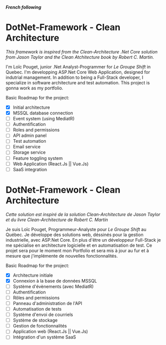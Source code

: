 ***French following***

# DotNet-Framework - Clean Architecture
*This framework is inspired from the Clean-Architecture .Net Core solution from Jason Taylor and the Clean Atchitecture book by Robert C. Martin.*

I'm Loïc Pouget, junior .Net Analyst-Programmer for *Le Groupe Shift* in Quebec. I'm developping ASP.Net Core Web Application, designed for indutrial management. In addition to being a Full-Stack developer, I specialize in software architecture and test automation. This project is gonna work as my portfolio.

Basic Roadmap for the project:
- [x] Initial architecture
- [x] MSSQL database connection
- [ ] Event system (using MediatR) 
- [ ] Authentification
- [ ] Roles and permissions
- [ ] API admin panel
- [ ] Test automation
- [ ] Email service
- [ ] Storage service
- [ ] Feature toggling system
- [ ] Web Application (React.Js || Vue.Js)
- [ ] SaaS integration

# DotNet-Framework - Clean Architecture
*Cette solution est inspiré de la solution Clean-Architecture de Jason Taylor et du livre Clean-Architecture de Robert C. Martin*

Je suis Loïc Pouget, Programmeur-Analyste pour *Le Groupe Shift* au Québec. Je développe des solutions web, déssinés pour la gestion industrielle, avec ASP.Net Core. En plus d'être un développeur Full-Stack je me spécialise en architecture logicielle et en automatisation de test. Ce projet sera pour le moment mon Portfolio et sera mis à jour au fur et à mesure que j'implémente de nouvelles fonctionnalités.

Basic Roadmap for the project:
- [x] Architecture initiale
- [x] Connexion à la base de données MSSQL
- [ ] Système d'évènements (avec MediatR) 
- [ ] Authentification
- [ ] Rôles and permissions
- [ ] Panneau d'administration de l'API
- [ ] Automatisation de tests
- [ ] Système d'envoi de courriels
- [ ] Système de stockage
- [ ] Gestion de fonctionnalités
- [ ] Application web (React.Js || Vue.Js)
- [ ] Intégration d'un système SaaS
